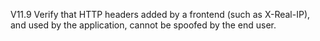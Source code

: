 V11.9 Verify that HTTP headers added by a frontend (such as X-Real-IP), and used by the application, cannot be spoofed by the end user. 